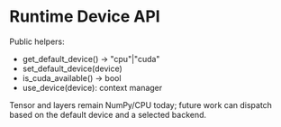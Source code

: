 Runtime Device API
==================

Public helpers:
- get_default_device() -> "cpu"|"cuda"
- set_default_device(device)
- is_cuda_available() -> bool
- use_device(device): context manager

Tensor and layers remain NumPy/CPU today; future work can dispatch based on
the default device and a selected backend.
